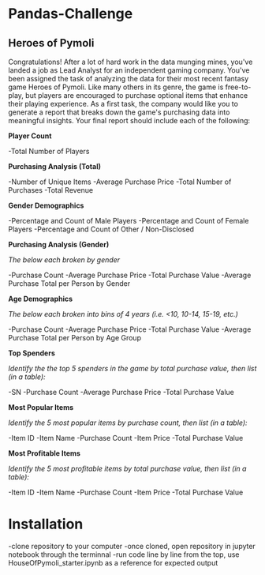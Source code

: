 # Pandas-Challenge

## Heroes of Pymoli

Congratulations! After a lot of hard work in the data munging mines, you've landed a job as Lead Analyst for an independent gaming company. You've been assigned the task of analyzing the data for their most recent fantasy game Heroes of Pymoli.
Like many others in its genre, the game is free-to-play, but players are encouraged to purchase optional items that enhance their playing experience. As a first task, the company would like you to generate a report that breaks down the game's purchasing data into meaningful insights.
Your final report should include each of the following:

**Player Count**

-Total Number of Players

**Purchasing Analysis (Total)**

-Number of Unique Items
-Average Purchase Price
-Total Number of Purchases
-Total Revenue

**Gender Demographics**

-Percentage and Count of Male Players
-Percentage and Count of Female Players
-Percentage and Count of Other / Non-Disclosed

**Purchasing Analysis (Gender)**

*The below each broken by gender*

-Purchase Count
-Average Purchase Price
-Total Purchase Value
-Average Purchase Total per Person by Gender

**Age Demographics**

*The below each broken into bins of 4 years (i.e. <10, 10-14, 15-19, etc.)*

-Purchase Count
-Average Purchase Price
-Total Purchase Value
-Average Purchase Total per Person by Age Group

**Top Spenders**

*Identify the the top 5 spenders in the game by total purchase value, then list (in a table):*

-SN
-Purchase Count
-Average Purchase Price
-Total Purchase Value

**Most Popular Items**

*Identify the 5 most popular items by purchase count, then list (in a table):*

-Item ID
-Item Name
-Purchase Count
-Item Price
-Total Purchase Value

**Most Profitable Items**

*Identify the 5 most profitable items by total purchase value, then list (in a table):*

-Item ID
-Item Name
-Purchase Count
-Item Price
-Total Purchase Value

# Installation

-clone repository to your computer 
-once cloned, open repository in jupyter notebook through the terminnal 
-run code line by line from the top, use HouseOfPymoli_starter.ipynb as a reference for expected output 




